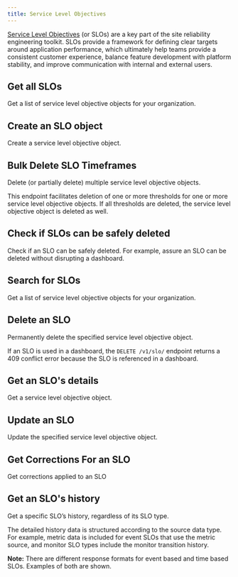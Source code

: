 ```yaml
---
title: Service Level Objectives
---
```

[Service Level Objectives](https://docs.datadoghq.com/monitors/service_level_objectives/#configuration)
(or SLOs) are a key part of the site reliability engineering toolkit.
SLOs provide a framework for defining clear targets around application performance,
which ultimately help teams provide a consistent customer experience,
balance feature development with platform stability,
and improve communication with internal and external users.

## Get all SLOs

Get a list of service level objective objects for your organization.

## Create an SLO object

Create a service level objective object.

## Bulk Delete SLO Timeframes

Delete (or partially delete) multiple service level objective objects.

This endpoint facilitates deletion of one or more thresholds for one or more
service level objective objects. If all thresholds are deleted, the service level
objective object is deleted as well.

## Check if SLOs can be safely deleted

Check if an SLO can be safely deleted. For example,
assure an SLO can be deleted without disrupting a dashboard.

## Search for SLOs

Get a list of service level objective objects for your organization.

## Delete an SLO

Permanently delete the specified service level objective object.

If an SLO is used in a dashboard, the `DELETE /v1/slo/` endpoint returns
a 409 conflict error because the SLO is referenced in a dashboard.

## Get an SLO's details

Get a service level objective object.

## Update an SLO

Update the specified service level objective object.

## Get Corrections For an SLO

Get corrections applied to an SLO

## Get an SLO's history

Get a specific SLO’s history, regardless of its SLO type.

The detailed history data is structured according to the source data type.
For example, metric data is included for event SLOs that use
the metric source, and monitor SLO types include the monitor transition history.

**Note:** There are different response formats for event based and time based SLOs.
Examples of both are shown.

